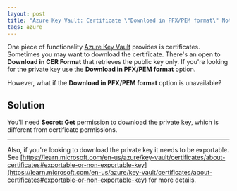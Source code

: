 ```yaml
---
layout: post
title: "Azure Key Vault: Certificate \"Download in PFX/PEM format\" Not Available"
tags: azure
---
```


One piece of functionality [Azure Key Vault](https://learn.microsoft.com/en-us/azure/key-vault/) provides is certificates. Sometimes you may want to download the certificate. There's an open to **Download in CER Format** that retrieves the public key only. If you're looking for the private key use the **Download in PFX/PEM format** option.

However, what if the **Download in PFX/PEM format** option is unavailable?

## Solution

You'll need **Secret: Get** permission to download the private key, which is different from certificate permissions.

---

Also, if you're looking to download the private key it needs to be exportable. See [https://learn.microsoft.com/en-us/azure/key-vault/certificates/about-certificates#exportable-or-non-exportable-key](https://learn.microsoft.com/en-us/azure/key-vault/certificates/about-certificates#exportable-or-non-exportable-key) for more details.
